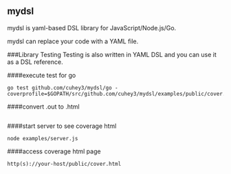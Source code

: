 ## mydsl

mydsl is yaml-based DSL library for JavaScript/Node.js/Go.

mydsl can replace your code with a YAML file.


###Library Testing
Testing is also written in YAML DSL and you can use it as a DSL reference.

####execute test for go
```
go test github.com/cuhey3/mydsl/go -coverprofile=$GOPATH/src/github.com/cuhey3/mydsl/examples/public/cover.out
```

####convert .out to .html
```go tool cover -html=$GOPATH/src/github.com/cuhey3/mydsl/examples/public/cover.out -o $GOPATH/src/github.com/cuhey3/mydsl/examples/public/cover.html
```

####start server to see coverage html
```
node examples/server.js
```

####access coverage html page
```
http(s)://your-host/public/cover.html
```
